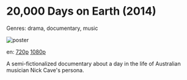 # 20,000 Days on Earth (2014)

Genres: drama, documentary, music

![poster](http://image.tmdb.org/t/p/w500/4nXq0IkGCPtEyeUJRabrSD20fZ8.jpg)

en:
  [720p](magnet:?xt=urn:btih:D5BABD2EF82249EBE14ED435DBB443DCEA0EFB1F&tr=udp://glotorrents.pw:6969/announce&tr=udp://tracker.opentrackr.org:1337/announce&tr=udp://torrent.gresille.org:80/announce&tr=udp://tracker.openbittorrent.com:80&tr=udp://tracker.coppersurfer.tk:6969&tr=udp://tracker.leechers-paradise.org:6969&tr=udp://p4p.arenabg.ch:1337&tr=udp://tracker.internetwarriors.net:1337)
  [1080p](magnet:?xt=urn:btih:2CD7F68362E54098E2B3DDF8D63DA340C4B57C8B&tr=udp://glotorrents.pw:6969/announce&tr=udp://tracker.opentrackr.org:1337/announce&tr=udp://torrent.gresille.org:80/announce&tr=udp://tracker.openbittorrent.com:80&tr=udp://tracker.coppersurfer.tk:6969&tr=udp://tracker.leechers-paradise.org:6969&tr=udp://p4p.arenabg.ch:1337&tr=udp://tracker.internetwarriors.net:1337)
  


A semi-fictionalized documentary about a day in the life of Australian musician Nick Cave's persona.